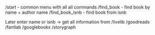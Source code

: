 /start - common menu with all all commands
/find_book - find book by name + author name
/find_book_isnb - find book from isnb

Later enter name or isnb -> get all information from
/livelib
/goodreads
/fantlab
/googlebooks
/storygraph
